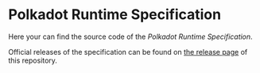 # Polkadot Runtime Specification

Here your can find the source code of the *Polkadot Runtime Specification*.

Official releases of the specification can be found on [the release page](https://github.com/w3f/polkadot-spec/releases) of this repository.

